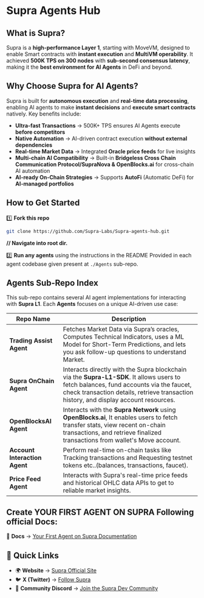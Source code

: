 # Supra Agents Hub

## What is Supra?  

Supra is a **high-performance Layer 1**, starting with MoveVM, designed to enable Smart contracts with **instant execution** and **MultiVM operability**. It achieved **500K TPS on 300 nodes** with **sub-second consensus latency**, making it the **best environment for AI Agents** in DeFi and beyond.

## Why Choose Supra for AI Agents?  

Supra is built for **autonomous execution** and **real-time data processing**, enabling AI agents to make **instant decisions** and **execute smart contracts** natively. Key benefits include:

- **Ultra-fast Transactions** → 500K+ TPS ensures AI Agents execute **before competitors**  
- **Native Automation** → AI-driven contract execution **without external dependencies**  
- **Real-time Market Data** → Integrated **Oracle price feeds** for live insights  
- **Multi-chain AI Compatibility** → Built-in **Bridgeless Cross Chain Communication Protocol/SupraNova & OpenBlocks.ai** for cross-chain AI automation  
- **AI-ready On-Chain Strategies** → Supports **AutoFi** (Automatic DeFi) for **AI-managed portfolios**  

## How to Get Started  

1️⃣ **Fork this repo**

```bash
git clone https://github.com/Supra-Labs/Supra-agents-hub.git
```
**// Navigate into root dir.**

2️⃣ **Run any agents** using the instructions in the README Provided in each agent codebase given present at `./Agents` sub-repo.  

## Agents Sub-Repo Index  
This sub-repo contains several AI agent implementations for interacting with **Supra L1**. Each **Agents** focuses on a unique AI-driven use case:

| **Repo Name**        | **Description** |
|----------------------|---------------------------------------------------------------|
| **Trading Assist Agent**         | Fetches Market Data via Supra’s oracles, Computes Technical Indicators, uses a ML Model for Short-Term Predictions, and lets you ask follow-up questions to understand Market. |
| **Supra OnChain Agent**         | Interacts directly with the Supra blockchain via the **Supra-L1-SDK**. It allows users to fetch balances, fund accounts via the faucet, check transaction details, retrieve transaction history, and display account resources. |
| **OpenBlocksAI Agent**         | Interacts with the **Supra Network** using **OpenBlocks.ai**, It enables users to fetch transfer stats, view recent on-chain transactions, and retrieve finalized transactions from wallet's Move account. |
| **Account Interaction Agent**         | Perform real-time on-chain tasks like Tracking transactions and Requesting testnet tokens etc..(balances, transactions, faucet). |
| **Price Feed Agent**         | Interacts with Supra's real-time price feeds and historical OHLC data APIs to get to reliable market insights.   |

## Create **YOUR FIRST AGENT ON SUPRA** Following official Docs: 

📄 **Docs** → [Your First Agent on Supra Documentation](https://docs.supra.com/ai-agents)

## 🔗 Quick Links  

- 🌍 **Website** → [Supra Official Site](https://supra.com/)      
- 🐦 **X (Twitter)** → [Follow Supra](https://x.com/SUPRA_Labs)  
- 💬 **Community Discord** → [Join the Supra Dev Community](https://discord.com/invite/supra)  